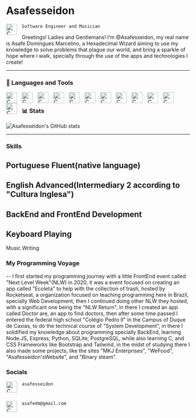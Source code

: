 # Asafesseidon 
<img align="left" alt="C" width="30px" style="padding-right:10px;" src="https://www.svgrepo.com/show/493161/white-hacker-male.svg" />


`Software Engineer and Musician`

Greetings! Ladies and Gentlemans! I’m @Asafesseidon, my real name is Asafe Domingues Marcelino, a Hexadecimal Wizard aiming to use my knowledge to solve problems that plague our world, and bring a sparkle of hope where i walk, specially through the use of the apps and technologies I create! 

--- 
### 🧰 Languages and Tools

<img align="left" alt="C" width="30px" style="padding-right:10px;" src="https://cdn.jsdelivr.net/gh/devicons/devicon@latest/icons/c/c-original.svg" />

<img align="left" alt="C" width="30px" style="padding-right:10px;" src="https://cdn.jsdelivr.net/gh/devicons/devicon@latest/icons/csharp/csharp-original.svg" />

<img align="left" alt="C" width="30px" style="padding-right:10px;" src="https://cdn.jsdelivr.net/gh/devicons/devicon@latest/icons/python/python-original.svg" />

<img align="left" alt="C" width="30px" style="padding-right:10px;" src="https://cdn.jsdelivr.net/gh/devicons/devicon@latest/icons/nodejs/nodejs-original.svg" />

<img align="left" alt="C" width="30px" style="padding-right:10px;" src="https://cdn.jsdelivr.net/gh/devicons/devicon@latest/icons/express/express-original.svg" />
 
<img align="left" alt="C" width="30px" style="padding-right:10px;" src="https://cdn.jsdelivr.net/gh/devicons/devicon@latest/icons/html5/html5-original.svg" />

<img align="left" alt="C" width="30px" style="padding-right:10px;" src="https://cdn.jsdelivr.net/gh/devicons/devicon@latest/icons/css3/css3-original.svg" />


<img align="left" alt="C" width="30px" style="padding-right:10px;" src="https://cdn.jsdelivr.net/gh/devicons/devicon@latest/icons/javascript/javascript-original.svg" />

<img align="left" alt="C" width="30px" style="padding-right:10px;" src="https://cdn.jsdelivr.net/gh/devicons/devicon@latest/icons/typescript/typescript-original.svg" />

<img align="left" alt="C" width="30px" style="padding-right:10px;" src="https://cdn.jsdelivr.net/gh/devicons/devicon@latest/icons/svelte/svelte-original.svg" />

<img align="left" alt="C" width="30px" style="padding-right:10px;" src="https://cdn.jsdelivr.net/gh/devicons/devicon@latest/icons/tailwindcss/tailwindcss-original.svg" />

<img align="left" alt="C" width="30px" style="padding-right:10px;" src="https://cdn.jsdelivr.net/gh/devicons/devicon@latest/icons/postgresql/postgresql-original.svg" />
<br />


### 📊 Stats

![Asafesseidon's GitHub stats](https://github-readme-stats.vercel.app/api?username=asafesseidon&theme=algolia_icons=true)

---

### Skills
Portuguese Fluent(native language)
--
English Advanced(Intermediary 2 according to "Cultura Inglesa")
--
BackEnd and FrontEnd Development
--
Keyboard Playing
--
Music Writing

### My Programming Voyage
--
I first started my programming journey with a little FrontEnd event called "Next Level Week"(NLW) in 2020, it was a event focused on creating an app called "Ecoleta" to help with the collection of trash, hosted by Rocketseat, a organization focused on teaching programming here in Brazil, specially Web Development, then I continued doing other NLW they hosted, with a significant one being the "NLW Return", in there I created an app called Doctor are, an app to find doctors, then after some time passed I entered the federal high school "Colégio Pedro II" in the Campus of Duque de Caxias, to do the technical course  of "System Development", in there I solidified my knowledge about programming specially BackEnd, learning Node.JS, Express, Python, SQLite, PostgreSQL, while also learning C, and CSS Frameworks like Bootstrap and Tailwind, in the midst of studying there I also made some projects, like the sites "MKJ Enterprises", "WeFood", "Asafesseidon'sWebsite", and "Binary steam".

### Socials

<img align="left" alt="C" width="30px" style="padding-right:10px;" src="https://www.svgrepo.com/show/452188/discord.svg"> `asafesseidon`
#
<img align="left" alt="C" width="30px" style="padding-right:10px;" src="https://www.svgrepo.com/show/452213/gmail.svg" href="mailto:asafedm@gmail.com"> `asafedm@gmail.com`

<!---
Asafesseidon/Asafesseidon is a ✨ special ✨ repository because its `README.md` (this file) appears on your GitHub profile.
You can click the Preview link to take a look at your changes.
--->

